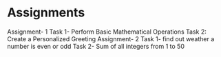 # Assignments
Assignment- 1
Task 1- Perform Basic Mathematical Operations
Task 2: Create a Personalized Greeting
Assignment- 2
Task 1- find out weather a number is even or odd
Task 2- Sum of all integers from 1 to 50
